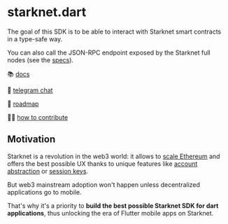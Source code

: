 # starknet.dart

The goal of this SDK is to be able to interact with Starknet smart contracts in a type-safe way.

You can also call the JSON-RPC endpoint exposed by the Starknet full nodes (see the [specs](https://github.com/starkware-libs/starknet-specs)).

📚 [docs](https://starknetdart.dev)

💬 [telegram chat](https://t.me/+CWezjfLIRYc0MDY0)

🎯 [roadmap](https://github.com/orgs/focustree/projects/1)

🧑‍💻 [how to contribute](https://starknetdart.dev/how-to-contribute)

## Motivation

Starknet is a revolution in the web3 world: it allows to [scale Ethereum](https://docs.ethhub.io/ethereum-roadmap/layer-2-scaling/zk-rollups/) and offers the best possible UX thanks to unique features like [account abstraction](https://www.argent.xyz/blog/wtf-is-account-abstraction/) or [session keys](https://github.com/dontpanicdao/starknet-burner).

But web3 mainstream adoption won't happen unless decentralized applications go to mobile.

That's why it's a priority to **build the best possible Starknet SDK for dart applications**, thus unlocking the era of Flutter mobile apps on Starknet.
